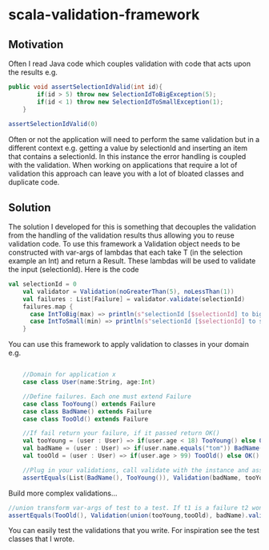 # scala-validation-framework

## Motivation

Often I read Java code which couples validation with code that acts upon the results 
e.g.
```Java
public void assertSelectionIdValid(int id){
        if(id > 5) throw new SelectionIdToBigException(5);
     	if(id < 1) throw new SelectionIdToSmallException(1);     
    }
    
assertSelectionIdValid(0)    
```

Often or not the application will need to perform the same validation but in a different context e.g. getting a value by selectionId and inserting an item that contains a selectionId. In this instance the error handling is coupled with the validation. When working on applications that require a lot of validation this approach can leave you with a lot of bloated classes and duplicate code.

## Solution

The solution I developed for this is something that decouples the validation from the handling of the validation results thus allowing you to reuse validation code. To use this framework a Validation object needs to be constructed with var-args of lambdas that each take T (in the selection example an Int) and return a Result. These lambdas will be used to validate the input (selectionId). Here is the code

```Scala
val selectionId = 0
    val validator = Validation(noGreaterThan(5), noLessThan(1))
    val failures : List[Failure] = validator.validate(selectionId)
    failures.map {
      case IntToBig(max) => println(s"selectionId [$selectionId] to big, maximum size is $max")
      case IntToSmall(min) => println(s"selectionId [$selectionId] to small, smallest size is $min")
    }
```

You can use this framework to apply validation to classes in your domain e.g.
```Scala

    //Domain for application x
    case class User(name:String, age:Int)

    //Define failures. Each one must extend Failure
    case class TooYoung() extends Failure
    case class BadName() extends Failure
    case class TooOld() extends Failure         

    //If fail return your failure, if it passed return OK()
    val tooYoung = (user : User) => if(user.age < 18) TooYoung() else OK()
    val badName = (user : User) => if(user.name.equals("tom")) BadName() else OK()
    val tooOld = (user : User) => if(user.age > 99) TooOld() else OK()

    //Plug in your validations, call validate with the instance and assert both failures are returned
    assertEquals(List(BadName(), TooYoung()), Validation(badName, tooYoung).validate(User("tom", 17)))
```

Build more complex validations...
```Scala
//union transform var-args of test to a test. If t1 is a failure t2 won't be executed and so on...
assertEquals(TooOld(), Validation(union(tooYoung,tooOld), badName).validate(User("thomas", 111))
```


You can easily test the validations that you write. For inspiration see the test classes that I wrote.

